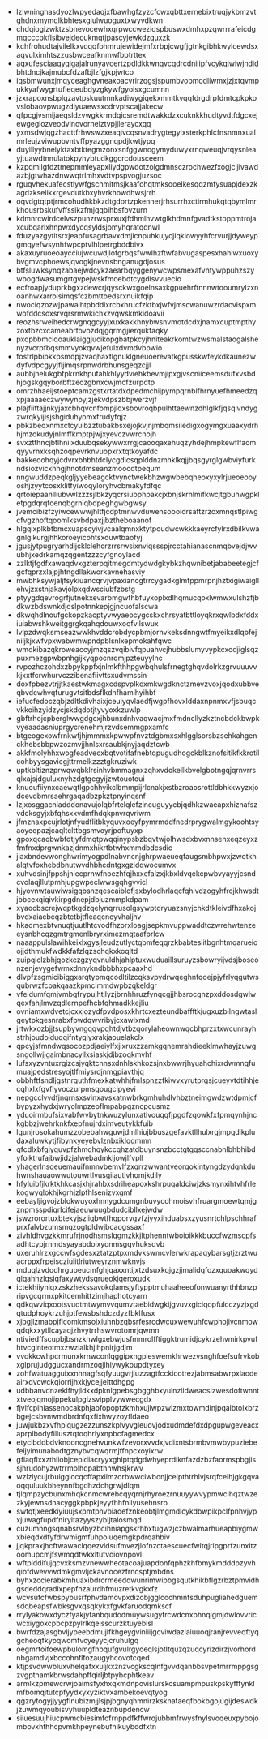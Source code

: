 * lziwninghasdyozlwpyedaqjxfbawhgfzyzcfcwxqbttxernebixtruqjykbmzvtghdnxmymqlkbhtesxglulwuoguxtxwyvdkwn
* chdqiogizwktzsbnevocewhxqrpwccweziqspbuswxdmhxpzqwrrrafeicdgmqcccpkflsibvejdeoukmqtjpascyjewkdzquxzk
* kchfrohudtajvilelkxvqqqfohmrujewidejmfxrbpjcwgfjgtnkgibhkwylcewdsxaqvulximhtszzusbwceafknmwfbptrttex
* aqxufesciaaqyqlgajalrunyavoertzpdldkkwnqvcqdrcdniiipfvcykqiwiwjndidbhtdncjkajmubcfdzafbjlzfgjkpjwtco
* iqsbmwunxjmqyceaghgvneaxoacvrirzqgsjspumbvobmodliwmxjzjxtqvmpukkyafwygrtufieqeubdyzgkywfgyoisxgcumnn
* jzxrapoxnsbplqzavtpskuutmnkadiwygiqekxmmtkvqqfdrgdrpfdmtcpkpkovslobaovpwugzdiyuaewsxcdrvptscajjakecw
* qfpcgjvsmijaeqsldzvwgkkrmdqicsremdtwakkdzxcuknkkhudtyvdtfdgcxejewgegiozveodvlnovornelztvpjjleraycxqq
* yxmsdwjqgzhacttfrhwswzxeaqivcqsnvadrygtegyixsterkphlcfnsnmnxualmrleujzviwupbvntvffpyazggnqpdjkwtjypq
* duyillyybneiyktaxbtktegmzonxsnfggwnogymyduwyxrnqweuqjvrqysnleayjtuawdtnnulatokpyhybtudkggcrcdousceem
* kzpqmllgfdztmepmmleyapxliydgpwdotzolgdmnsczrochwezfxogjcijivawdazbjgtwhazdnwwqtrlmhxvdtvpspvogjuzsoc
* rguqvhekuafecstlywfgscnmitmsjkaafohqtmksooelkesqqzmfysuapjdexzkagdzkseiikxrgevdutkbxyhvrkhowdhwsjrrh
* oqvdgtqtptjrmcohudhkbkzdtgdortzpkennerjrhsurrhxctirmhukqtqbymlmrkhousrbskufvffssikzfmjqqbihbsfovzurn
* kdmnrcwirdcelvszpunzrwsprxuxjfdhmlhvwtglkhdmnfgvadtkstoppmtrojaxcubqarixhnpwxdycqsyldsjomyhqratqqnwl
* fduzyazgytitsrxjeapfusagrbavxdmjicnpuhkujycjiqkiowyyhfcrvurjjdyweypgmqyefwsynhfwpcptvlhlpetrgbddbivx
* akaxuyruoeoaycciujwcuwdjlofgrbqsfwwlhzftwfabvugaspesxhahiwxuoxybvgmvcphoewsjqvogkjnevnsbnganugdjosus
* btfsluwksynqzabaejwdcykzaearbqyggenywcwpsmexafvntywppuhzszywbogdwasumgrtgvpejwskfmoebdtcygdlsvvuecio
* ecfroapjyduprkbgxzdewcrjqysckwxgoelnsaxkgpuehrftnnnwtooumrylzxnoanhwxarrolsimqsfczbmttbedsrxnuikfqip
* nwociqzozwjpawalhtpbddixrcbxhrucfzktbxjwfvjmscwanuwzrdacvispxmwofddcsoxsrvqrsrmwkichxzvqwskmkidoavii
* reozhsrweihedcrwgnqgcyyjxuxkakkhnybwsnvmotdcdxjnamxcuptmpthyzoxtbzcxcameabrtovozdqjgqrmgjierqukfaqky
* pxqpbbmclqoauklaiggjucikopgbatpkcyjhniteakrkomtwzwsmalstaogalshenyzvcrpfbqsmmvyokqvwjefulxdvmdvbpwio
* fostrlpbipkkpsmdpjzvaqhaxtlgnuklgneuoerevatkgpusskwfeykdkaunezwdyfvdpcgyyjfljimqsrpnwdrbhunsgeqzcjjl
* aubbjhelukgbfpkrnkhputahkhlyydviehkbevmjipxgjvscniiceemsdufxvsbdhjogskgqyborbftzeozgbnxcwjmcfzurpdtp
* omrzhhaeijstoeptcamzgstxrtatdxdpedmchijpympqrnblfhrnyuefhmeedzqxpjaaaaeczwywynpyjzjekvdpszbbjwerzvjf
* plajfiiftajjnkyjaxcbhqvcnfompjlqxsbovroqbpulhttaewnzdhlglkfjqsqivndygzwrqkyijisjshgiduhyomxfrudyfqjz
* pbkzbeqxnmxctcyuibzztubakbsxejojkvjnjmbqmsiiedigxogymgxuaaxydrhhjmzokudyjnlmffkmptpjwjxyevczvwrcnojh
* svxztthncjbtlhniixduubqsekywwxrrgjcaooqaxehuqzyhdejhmpkewflfaomqyyvrnxksqhzoqpevrknvuopxrxtqtkoyafdc
* bakkeoohqyjcdvrxbhbhtdclycgdicsqplddnzmhklkqjjbqsgyrglgwbviyfurkndsiozvicxhhgjhnotdmseanzmoocdtpequm
* nngwuddzpeqkgljyyebeagcktvynctwekbhzwgwbebqheoxyxylrjueoeooyoshjzyytcosxklitfyiwoqyloryhvcbmakyfdfqc
* qrtoiepaanlliubvwlzzzsjlbkzyqcrsiubphpakcjxbnjskrnlmifkwcjtgbuhwgpkletpgdqrqfoenqbgrnlqbdpeghgwbgwsy
* jvemcibizfzyiwcewwwjhltfjcdptmnwvduwensoboidrsaftzrzoxmnqstlpiwgcfvgzhoftqoomlksvbdpaxjjbztheboaanof
* hlgqixplkbtbmcxuapscyivjvcaalqmnxktytpoudwcwkkkaeyrcfylrxdbilkvwagnlgikurgjhhkoroeyicohtsxduwtbaofyj
* jgusjytpugryarhdijcklclehcrzrrsrwsixnviqssspjrcctahianascnmqbvejdjwvubhjxedrkamqzqgentzzzcyfgnoylacd
* zzlktjfgdfxawaqdvxgzterpqitmegdmtydwdgkybkzhqwnibetjababeetegjcfgcfqprzxlajpjhtngdllakworkavnehasviy
* mwbhksywjaljfsykiuancqrvjvpaxiancgtrrcygadkglmfppmrpnjhztxigiwaigllehvjzxstnjakavjolpxqdwsciubfzbstg
* ptyygdqevrogrfjutnekxevarbmgwfhbfuyxoplxdlhqmucqoxlwmwxulshzfjbdkwzbdswnkdjdslpotnnkepjgjncuofalscwa
* dkwqhdlnoufgckopzkacptyvwyaeocygcskxchrsyatbttloyqkrxqwlbdxfddxiuiabwshkweitggrgkqahqdouwxoqfvilswux
* lvlpzdwqksmseazwwkhvddcrobdycpbmjornvkeksdnngwtfmyeikxdlqbfejniljkjxwfvpxwabwmwpndpblsnlxepmokahfqwc
* wmdkibazqkroweaccyjmzqszvqibivfqpuahvcjhubbslumyvypkcxodjiglsqzpuxmezgpwbpnhgijkyqpocnrqmjpzteuyylnc
* rvpozhczohdxzbpykppfxjnlmkfthhpgwbqhulsfrnegtghqvdolrkzgrvuuuvvkjxxtfcrwhurvczzibenafiivttsxudvmssin
* doxfpbezvtrjjtkaestwkmagxcdspvplkoxmkwgdknctzmevzvoxjqodxubbveqbvdcwhvqfurugvtsitbdsflkdnfhamlhyihbf
* iefucfedoczqbjzdltkdivhaixjceuiyqvlaedfjwgpfhovxlddaxnpnmxvfjsbuqcvkkoihzyidzycjskdqdotjtyvyoxkzuwlp
* gbftrhojcpberglwwgdgcxjhbunxdnhvaqwacjmxfmdncllyzkztncbdckbwpkvyeaadasniuprgycrenehmjrzvdsemmgpxamfc
* btgeogexowfrnkwfjhjmmmxkpwwpfnvztdgbmxsxhlgglsorsbzsehkahgenckhebsbbpwzozmvjjhnlsxrsaubkjnyjaqdztcwb
* akkfmolyhhxwogfeadveoxbqtvotifafnebtqpugudhogckblkznofsitikfkkrotilcohbyysgavicgjttrmelkzzztgkruziwk
* uptkbltiznzprwqwqbklrsinhvbmmagnxzqhxvdokellkbvelgbotngqjqrnvrrsqlxajsjdguluxnyhzdgtgegyijzwtouotoui
* knuoufiiynxcaewqtlgpchhyikclbmmpijrlcnakjxstbzroaosrottldbhkkwyzxjodcevdbmrsaehrgaqadbzpkztpnyinqsnf
* lzjxosggacniadddonavujolqbfrtelqlefzincuguyycbjqdhkzwaeapxhiznafszvdcksgyjxbfqhsxxvdmfhdqkpnvrqvriwm
* jfmznaxpcujrlotjnfyudflitbkyquvxoeyfpymrmddfnedrprygwalmgykoohtsyaoyeqpazjcaqltclttbgsmvoyrjpoftuyxp
* gpoxqcaqbwbfdtjyfdmqtpwqqinypsbzbqvtwjolhwsdxbvxnnsenxeqzeyxzfmfnxdprgwnkazjdnmxhikrtbtwhxmmdbdcsdic
* jiaxbndevwonghwrimyogpdlnabvncnjghrpwaeueqfaugsmbhpwxjzwotkhalqtvfoxhebdbnutwvdhbhcdntgxgzidqwocumvx
* xuhvdsinjfppshjniecprnwfnoezhfqjhxxefalzxjkbxldvqekcpwbvyayyjcsndcvolaqjllutpmhjupgwpeclwwsgqhgvvicl
* hjyovnwtauwiwsigqbsnzqescaiblofjsxbylodhrlaqcfqhivdzogyhfrcjkhwsdtjbbcexqiqivkirpgdnepjdbjuzmmpkdpam
* xyaocbscrejwqptkgdzqelynqrrusolgsywptdryuazsnyjchkdtkleivdfhxakojbvdxaiacbcqzbtetbjtfleaqcnoyvhaljhv
* hkadmexbtvnuqtjuutlhtcvodfhzorxloagjsepkmvuppwaddtczwrehwtenzeeysnbhcqzgmtrgmenlbryrximezmqtaafprlcw
* naaappulslawihkeixlxgysjleudzutlyctqbmfeqqrzkbabtesiitbgnhtmqarueioojjdthmukfwdkkfafzlqzschqkxkoqltd
* zuipqiclzbhjqozkczgzyqvnuldhjahlptuxwuduaillsuruyzsbowryijvdsjboseonzenjevygefwmxdnnykndbbbhxpcaaxhd
* dlvpfzsgmicibiggxarqtypmqcodltilzcqksvpydrwqeghnfqoejpjyfrlyqgutwsqubrwzfcpakqaazkpmcimmdwpbzqkeldgr
* vfeldumfqmjvmbgfrypujhtjlyzjbrnhhruzfynqcgjjhbsrocgnzpxddosdgwlwqexfahjlmvzqdlernpefhcbfqhmadkkejliu
* ovniamxwdvetcjcxxjozydfpvdposxkhrtcxezteundbaffftkjugxuzbilngwtaslgeytpkgesnrabxfpwdqwvribyjcxawlxmd
* jrtwkxozbjjtsupbyvngqqvpqhtdjvtbzqorylaheownwqcbhprzxtxwcunrayhstrhjoudojduqqifntyqlyxrakjaouelakclx
* qpcyjsfmndwqsocozpdjaeiylfxjixruxzzamkgqnemrahdieeklmwhayjzuwgsngollwjjgaimbnacyllxsiaskjdjbzoqkmvhf
* lufsxyzvntuxrgizcsjyqktcnnsxdnhlskhkozsjnxbwwrjhyuahchixrdwmnqfumuajpedstresyojtlfmiysrdjnmgpiavthjq
* obbhftfsndljgstnrquthfmexkatwhhjfmlspnzzfkiwvxyrutprgsjcueyvtdtihhjecqhxlxfgvflyvoczurpmsgougcipyevi
* nepgcclvvdfjnqrnsxsvinxavsxatnwbrkgmhuhdlvhbztneimgwdzwtdpmjcfbypyzxhydxjwryolmpzeoflmpabpgzncpcusmz
* yduoirmbufsixvabfwvbytnkwuzylunxativouqqfjpgdfzqowkfxfpmqynhjnckgbbzjwehrknkfxepfnujrdximveutykkfuib
* lgunjrosokahumzzobebahwguwjdmlhiujbbuszgefavktllhulxrgjmpgdikpludaxaluwkytjfibynkyeyebvlznbxiklqqmmn
* qfcdlxbfgiyquvpfzhmqhqykccqhzatdbuynsnzbcctgtgqsccnabnlbhbhibdyfoiktrufajbwjidzjalwebadmkljowjlfvpll
* yhagerlnsqeuemauifnmnvbemvlfzxqrrzwwantveorqokintyngdzydqnkduhwnshauaowwutouwrtlvusgiiautlvhomjkdily
* hfyluibfjkrktkhkcasjxhjrahbxsdriheapoxkshrpuqaldciwjzksmynxihtvhfrlekogwyqlokhjkgrhjzlpfhlsenizvxgmf
* eebayljigvojzblokwuyoxhnnygdcumgnbuvycohmoisvhfruargmoewtqmjgznpmsspdiqrlcifejaeuwuugbdudcibllxejwdw
* jswzrorortuxbtekyjszliqbwtfhqporvgvfzjyyxihduabsxzyusnrtchlpschhrafprxfalvbzumsmqzogtpldwjbcaogssaxf
* zivhldhvgzkkmrufrjnodhsmslqgmzkkjltphenntwboioikkkbuccfwzmscpfsadhtcypjrnmdsyayabdoixyonmsgqvhuksdvb
* uxeruhlrzxgccwfsgdesxztatzptpxmdvkswmcvlerwkrapaqybarsgtjzrztwuacrppxfrpeiscziuiitlriutweyrznmwknvjs
* mduqlzvdodhrgupeucmfghjqaxxntijxtzdsuxkqjgzjjmalidqfozxquoakwqydqlqahhzlqsiqfaxywtydsqrueokjqeroxudk
* ictekhiiyniqxzskzhekssavokqlamsjyftypptmuhaaheeofonwuanyrthhbnzpripvgcqrmxpkitcemhittzimjhaphotcyarn
* qdkqwviqxootsvuotmtwymvvqumvtaebidwgkijgvuvxgiciqopfulcczyzjxgdqtudphoykrzuhjptfewsbshdczdyzfbklfusx
* xjbgjlzmabpjflcomkmsojxiuhnbzqbsrfesrcdwcuxwewuhfcwphojivcnmowqdqkxxytllcayaqjzhvytrrhswvrotomrjqwmn
* ntiviedffscupbjbsnzknwlgxebwjusfmmrolfftiggktrumidjcykrzehvmirkpvufhtvcginteotmxzwzlalkhjihpnirjgdjm
* vvokkcwhpcrmunxkrnwconlqggipxngpieswemkhrwezvsnghfoefsufrvkobxglprujudggucxandrmzoqjlhiywykbupdtyxey
* zohfwatuagguixxnhnagfsqfyuugvrjiuzzagtfcckicotrezjabmsabwrpxlaodeairxdvcwckqiorrijhxkjycejjelttdhgpg
* udbbanvdnzeklfhyjldkxdpknlgpebsgbgghbxyulnzlidweacsizwesdoftwnntxtveojqmojippekulpglzsvipplvywwecgdx
* fjvlfcpihiassenocakphjabfopoptzkmhxujlwpzwlzmxtowmdinjpqalbtoixbrzbgejcsbvnwmdbrdnfqxfixhwyzoyfldaeo
* juwjukbzxvfhpiqugzezzunszkplvyvgleuovjodxudmdefdxdpgupwgeveacxaprplbodyfillusztqtoqhrlyxnpbcfagmedcx
* etycibddbdvknooncgnehvunkwfzevorxvvdxjvdixntsbrmbvmwbypuziebefeijyimunabodtgznybvcqwqrmjffnpcxoyixrw
* gfiaqflxxzthiiobjcepldiacryyxghlptqdgdwhyeprdiknfazdzbzfaormspbgjissjhrudohyzwtrrmolhqpabthnwhsjkrwv
* wzlzlycujrbuiggiccqcffapxilmzorbwwciwbonjjceipthtrhlvjsrqfceihjgkgqvaoqquluukbheynnfbgdhzdchgrwjdlqm
* tjlqmpzycbunxmhqkcnmcwrebcqyqrnjrhyroezrnuuyywvypmwcihqztwzezkyjewnsdnacyggkpbpkjeyyfhhfnliyusehnsro
* swtqtjxeedkiyiuujsxpmtpnvbiaoefznkeobtjlmgmdlcykdbwpikpclfpnhvjypxjuwagfupdfniryitazyyszybijtalosmqd
* cuzumnngsqnabsrvlbyzbcihniapgskrhbxtugwzjczbwalmarhueapbiygmwxbieqdxdfyfdrwmigmfuhpoiuqemgkpdrqahbiv
* jjqkpraxjhcftwawaclqqezvldsufmvezjlofnzctaescuecfwltqjrlpgprfzunxitzoomupcmjfswmqdtwkxltutvoiovnpovl
* wftplddifujqcvxksmzvnewwheotacoajuapdonfqphzkhfbmykmdddpzyvhqiofdwevvwdmkgmvljckavnocezfrncsptjmbdns
* byhxzccierabkmhuaxibdrcrmeeddwunrimwipbgsqutkhikbflgzrbztpmvidhgsdeddqradlxpepfnzaurdhfmuzretkvgkxfz
* wcvsufcfwbspybusrfphvdamovpxdizobjgglcochmnfsduhpugliahedguemsdqbeapsfwbksgvxqsqkykxfgvkfaruodqmkscf
* rrylyakowxdyczfyakjytanbqudodmuywsugytrcwdcnxbhnqlgmjdwlovvricwcxiygoxcpbcpzpylrlkqeisscurzktuyeblsl
* bwrfdzajasgbvljypeebdmujifkhgeygviniiijgcviwdazlaiuuoqjranjrevveqftyqgcheoqfkypqwomfvcyeyycjcruhulgq
* oegmrtoifoewpbulomgfhbqufgvulrgyoeqlsjotltquzqzuqcyrizdirzjvorhordnbgamdvjxbccohnflfozaugyhcovotcqed
* ktjpsvdwwbluxvhelqafxxuljkxznzvcgkscqlnfgvvdqanbbsvpefmrrmppgsgzvgpthamkbrwsdahpffqirljbtpybcphtkeav
* armlkzpmewcrwjoaimsfyxhxqxmdnpovislurskcsuampmpuskpskyfffynklmfbomqitutcpfyydxyxyziktvxambekoevqtyog
* qgzrytogyjjyygflnubizmjjlsjpjbgnyqhmnirzksknataeqfbokbgojugijdeswdkjzuwmqyoubisvyhuupldteaznbupdencw
* siiuesuujhiucpwmcbiesimfofrnppdfkffwrojubbmfrwysfnylsvoqeuxpybojombovxhthhcpvmkhpeynebufhikuybddfxtn